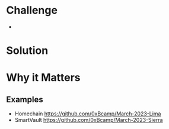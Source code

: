 # Challenge
- 

# Solution

# Why it Matters

## Examples
- Homechain https://github.com/0xBcamp/March-2023-Lima
- SmartVault https://github.com/0xBcamp/March-2023-Sierra
